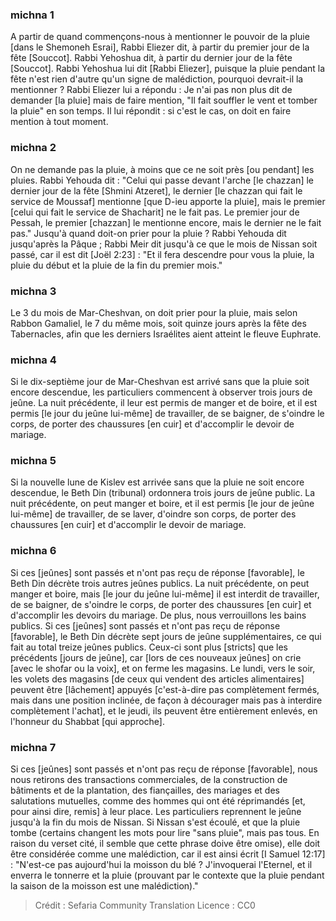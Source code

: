 
### michna 1
A partir de quand commençons-nous à mentionner le pouvoir de la pluie [dans le Shemoneh Esrai], Rabbi Eliezer dit, à partir du premier jour de la fête [Souccot]. Rabbi Yehoshua dit, à partir du dernier jour de la fête [Souccot]. Rabbi Yehoshua lui dit [Rabbi Eliezer], puisque la pluie pendant la fête n'est rien d'autre qu'un signe de malédiction, pourquoi devrait-il la mentionner ? Rabbi Eliezer lui a répondu : Je n'ai pas non plus dit de demander [la pluie] mais de faire mention, "Il fait souffler le vent et tomber la pluie" en son temps. Il lui répondit : si c'est le cas, on doit en faire mention à tout moment.

### michna 2
On ne demande pas la pluie, à moins que ce ne soit près [ou pendant] les pluies. Rabbi Yehouda dit : "Celui qui passe devant l'arche [le chazzan] le dernier jour de la fête [Shmini Atzeret], le dernier [le chazzan qui fait le service de Moussaf] mentionne [que D-ieu apporte la pluie], mais le premier [celui qui fait le service de Shacharit] ne le fait pas. Le premier jour de Pessah, le premier [chazzan] le mentionne encore, mais le dernier ne le fait pas." Jusqu'à quand doit-on prier pour la pluie ? Rabbi Yehouda dit jusqu'après la Pâque ; Rabbi Meir dit jusqu'à ce que le mois de Nissan soit passé, car il est dit [Joël 2:23] : "Et il fera descendre pour vous la pluie, la pluie du début et la pluie de la fin du premier mois."

### michna 3
Le 3 du mois de Mar-Cheshvan, on doit prier pour la pluie, mais selon Rabbon Gamaliel, le 7 du même mois, soit quinze jours après la fête des Tabernacles, afin que les derniers Israélites aient atteint le fleuve Euphrate.

### michna 4
Si le dix-septième jour de Mar-Cheshvan est arrivé sans que la pluie soit encore descendue, les particuliers commencent à observer trois jours de jeûne. La nuit précédente, il leur est permis de manger et de boire, et il est permis [le jour du jeûne lui-même] de travailler, de se baigner, de s'oindre le corps, de porter des chaussures [en cuir] et d'accomplir le devoir de mariage.

### michna 5
Si la nouvelle lune de Kislev est arrivée sans que la pluie ne soit encore descendue, le Beth Din (tribunal) ordonnera trois jours de jeûne public. La nuit précédente, on peut manger et boire, et il est permis [le jour de jeûne lui-même] de travailler, de se laver, d'oindre son corps, de porter des chaussures [en cuir] et d'accomplir le devoir de mariage.

### michna 6
Si ces [jeûnes] sont passés et n'ont pas reçu de réponse [favorable], le Beth Din décrète trois autres jeûnes publics. La nuit précédente, on peut manger et boire, mais [le jour du jeûne lui-même] il est interdit de travailler, de se baigner, de s'oindre le corps, de porter des chaussures [en cuir] et d'accomplir les devoirs du mariage. De plus, nous verrouillons les bains publics. Si ces [jeûnes] sont passés et n'ont pas reçu de réponse [favorable], le Beth Din décrète sept jours de jeûne supplémentaires, ce qui fait au total treize jeûnes publics. Ceux-ci sont plus [stricts] que les précédents [jours de jeûne], car [lors de ces nouveaux jeûnes] on crie [avec le shofar ou la voix], et on ferme les magasins. Le lundi, vers le soir, les volets des magasins [de ceux qui vendent des articles alimentaires] peuvent être [lâchement] appuyés [c'est-à-dire pas complètement fermés, mais dans une position inclinée, de façon à décourager mais pas à interdire complètement l'achat], et le jeudi, ils peuvent être entièrement enlevés, en l'honneur du Shabbat [qui approche].

### michna 7
Si ces [jeûnes] sont passés et n'ont pas reçu de réponse [favorable], nous nous retirons des transactions commerciales, de la construction de bâtiments et de la plantation, des fiançailles, des mariages et des salutations mutuelles, comme des hommes qui ont été réprimandés [et, pour ainsi dire, remis] à leur place. Les particuliers reprennent le jeûne jusqu'à la fin du mois de Nissan. Si Nissan s'est écoulé, et que la pluie tombe (certains changent les mots pour lire "sans pluie", mais pas tous. En raison du verset cité, il semble que cette phrase doive être omise), elle doit être considérée comme une malédiction, car il est ainsi écrit [I Samuel 12:17] : "N'est-ce pas aujourd'hui la moisson du blé ? J'invoquerai l'Eternel, et il enverra le tonnerre et la pluie (prouvant par le contexte que la pluie pendant la saison de la moisson est une malédiction)."

>Crédit : Sefaria Community Translation
>Licence : CC0